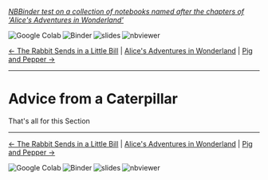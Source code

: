 
<!--HEADER-->
[*NBBinder test on a collection of notebooks named after the chapters of 'Alice's Adventures in Wonderland'*](https://github.com/rmsrosa/nbbinder)

<!--NAVIGATOR-->

<a href="https://colab.research.google.com/github/rmsrosa/nbbinder/blob/master/tests/nb_alice/05.00-Advice_from_a_Caterpillar.ipynb"><img align="left" src="https://colab.research.google.com/assets/colab-badge.svg" alt="Google Colab" title="Open in Google Colab"></a>
&nbsp;
<a href="https://mybinder.org/v2/gh/rmsrosa/nbbinder/master?filepath=tests/nb_alice/05.00-Advice_from_a_Caterpillar.ipynb"><img align="left" src="https://mybinder.org/badge.svg" alt="Binder" title="Open in binder"></a>
&nbsp;
 <a href="https://rmsrosa.github.io/nbbinder/tests/nb_alice/slides/05.00-Advice_from_a_Caterpillar.slides.html"><img align="left" src="https://img.shields.io/badge/view-slides-darkgreen" alt="slides" title="View Slides"></a>
&nbsp;
 <a href="https://nbviewer.jupyter.org/github/rmsrosa/nbbinder/blob/master/tests/nb_alice/05.00-Advice_from_a_Caterpillar.ipynb"><img align="left" src="https://img.shields.io/badge/view in-nbviewer-orange" alt="nbviewer" title="View in NBViewer"></a>
&nbsp;

[<- The Rabbit Sends in a Little Bill](04.00-The_Rabbit_Sends_in_a_Little_Bill.ipynb) | [Alice's Adventures in Wonderland](00.00-Alice's_Adventures_in_Wonderland.ipynb) | [Pig and Pepper ->](06.00-Pig_and_Pepper.ipynb)

---


# Advice from a Caterpillar

That's all for this Section

<!--NAVIGATOR-->

---
[<- The Rabbit Sends in a Little Bill](04.00-The_Rabbit_Sends_in_a_Little_Bill.ipynb) | [Alice's Adventures in Wonderland](00.00-Alice's_Adventures_in_Wonderland.ipynb) | [Pig and Pepper ->](06.00-Pig_and_Pepper.ipynb)

<a href="https://colab.research.google.com/github/rmsrosa/nbbinder/blob/master/tests/nb_alice/05.00-Advice_from_a_Caterpillar.ipynb"><img align="left" src="https://colab.research.google.com/assets/colab-badge.svg" alt="Google Colab" title="Open in Google Colab"></a>

<a href="https://mybinder.org/v2/gh/rmsrosa/nbbinder/master?filepath=tests/nb_alice/05.00-Advice_from_a_Caterpillar.ipynb"><img align="left" src="https://mybinder.org/badge.svg" alt="Binder" title="Open in binder"></a>

 <a href="https://rmsrosa.github.io/nbbinder/tests/nb_alice/slides/05.00-Advice_from_a_Caterpillar.slides.html"><img align="left" src="https://img.shields.io/badge/view-slides-darkgreen" alt="slides" title="View Slides"></a>

 <a href="https://nbviewer.jupyter.org/github/rmsrosa/nbbinder/blob/master/tests/nb_alice/05.00-Advice_from_a_Caterpillar.ipynb"><img align="left" src="https://img.shields.io/badge/view in-nbviewer-orange" alt="nbviewer" title="View in NBViewer"></a>
&nbsp;
